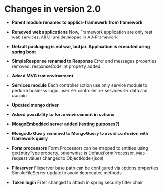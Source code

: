 # Changes in version 2.0

- **Parent module renamed to applica-framework from framework**

- **Removed web applications**
    Now, Framework application are only rest web services. All UI are developed in AJ-Framework

- **Default packaging is not war, but jar. Application is executed using spring boot**

- **SimpleResponse renamed to Response**
    Error and messages properties removed. responseCode int property added.

- **Added MVC test environment**

- **Services module**
    Each controller action use only service module to perform business logic.
    user <-> controller <-> services <-> data and domain

- **Updated mongo driver**

- **Added possibility to force environment in options**

- **MongoEmbedded server added (testing purposes?)**

- **Mongodb Query renamed to MongoQuery to avoid confusion with framework query**

- **Form processors** 
    Form Processors can be mapped to entities using getEntityType property, otherwhise is DefaultFormProcessor.
    Map request values changed to ObjectNode (json)
    
- **Fileserver**
    Fileserver base path can be configured via options.properties
    SimpleFileServer update to avoid deprecated methods
    
- **Token login**
    Filter changed to attach in spring security filter chain